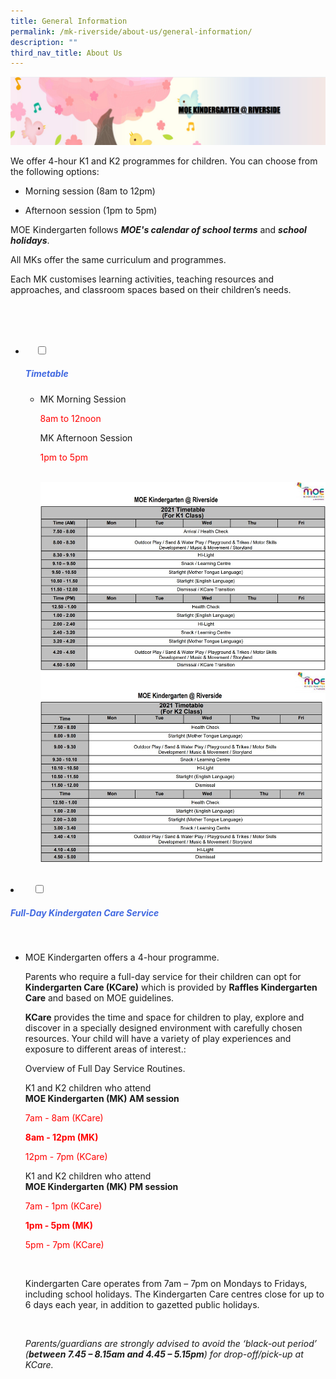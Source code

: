 ```yaml
---
title: General Information
permalink: /mk-riverside/about-us/general-information/
description: ""
third_nav_title: About Us
---
```

![](/images/banner%20mk.png)
<br>
<p>We offer 4-hour K1 and K2 programmes for children. You can choose from the following options:</p>

<ul>
<li><p>Morning session (8am to 12pm)</p>
</li>
<li><p>Afternoon session (1pm to 5pm)</p>
</li>
</ul>
<p>MOE Kindergarten follows <em><strong>MOE&#39;s calendar of school terms</strong></em> and <em><strong>school holidays</strong></em>.</p>
<p>All MKs offer the same curriculum and programmes.</p>
<p>Each MK customises learning activities, teaching resources and approaches, and classroom spaces based on their children’s needs.</p>

<br>
<br>

<ul class="jekyllcodex_accordion">
  <li>
    <input type="checkbox" id="accordion1">
		<label for="accordion1"><h5 style="color:RoyalBlue">Timetable</h5></label><div>
		<ul>
			<li>
<p>MK Morning Session</p>
<p style="color:red">8am to 12noon<br>
<p>MK Afternoon Session</p>
<p style="color:red">1pm to 5pm</p>
<br><img src="/images/MK_Timetable_K1.jpg" 
         style="width:600px"
	/>
<br>
<img src="/images/MK_Timetable_K2.jpg" 
         style="width:600px"
	/>
	<br></div>
</ul>  

<li>
    <input type="checkbox" id="accordion2">
    <label for="accordion2"><h5 style="color:RoyalBlue">Full-Day Kindergaten Care Service</h5></label>
    <div>
			<ul>
<li>
<p>MOE Kindergarten offers a 4-hour programme.</p>

<p>Parents who require a full-day service for their children can opt for <strong>Kindergarten Care (KCare)</strong> which is provided by <strong>Raffles Kindergarten Care</strong> and based on MOE guidelines.</p>

<p><strong>KCare</strong> provides the time and space for children to play, explore and discover in a specially designed environment with carefully chosen resources. Your child will have a variety of play experiences and exposure to different areas of interest.:</p>

<p>Overview of Full Day Service Routines.</p>

<p>K1 and K2 children who attend<br><strong>MOE Kindergarten (MK) AM session</strong></p>

<p style="color:red">7am - 8am (KCare)</p>

<strong style="color:red">8am - 12pm (MK)</strong>

<p style="color:red">12pm - 7pm (KCare)</p>

<p>K1 and K2 children who attend<br><strong>MOE Kindergarten (MK) PM session</strong></p>

<p style="color:red">7am - 1pm (KCare)</p>

<strong style="color:red">1pm - 5pm (MK)</strong>

<p style="color:red">5pm - 7pm (KCare)</p>

<br>

<p>Kindergarten Care operates from 7am – 7pm on Mondays to Fridays, including school holidays. The Kindergarten Care centres close for up to 6 days each year, in addition to gazetted public holidays.</p><br>

<p><em>Parents/guardians are strongly advised to avoid the ‘black-out period’ (<strong><strong>between 7.45 – 8.15am and 4.45 – 5.15pm</strong></strong>) for drop-off/pick-up at KCare.</em></p></div>
		</li>
	</ul>
